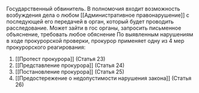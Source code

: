 Государственный обвинитель. В полномочия входит возможность возбуждения дела о любом [[Административное правонарушение]] с последующей его передачей в орган, который будет проводить расследование.
Может зайти в гос органы, запросить письменное объяснение, требовать любое обяснение
 По выявленным нарушениям в ходе прокурорской проверки, прокурор применяет одну из 4 мер прокурорского реагирования:
1. [[Протест прокурора]] (Статья 23)
2. [[Представление прокурора]] (Статья 24)
3. [[Постановление прокурора]] (Статья 25)
4. [[Предостережение о недопустимости нарушения закона]] (Статья 26)
